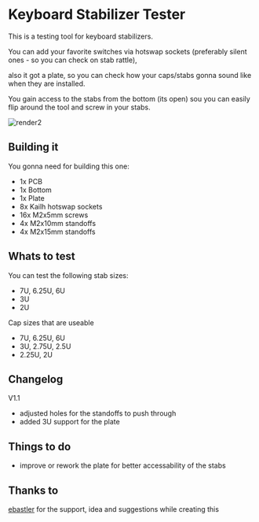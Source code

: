 # Keyboard Stabilizer Tester

This is a testing tool for keyboard stabilizers.

You can add your favorite switches via hotswap sockets (preferably silent ones - so you can check on stab rattle), 

also it got a plate, so you can check how your caps/stabs gonna sound like when they are installed.

You gain access to the stabs from the bottom (its open) sou you can easily flip around the tool and screw in your stabs.


![render2](https://user-images.githubusercontent.com/58786821/125615997-eb5e8854-a188-4a17-9942-26a2425b1c4b.PNG)

## Building it

You gonna need for building this one:
  
  - 1x    PCB
  - 1x    Bottom
  - 1x    Plate
  - 8x    Kailh hotswap sockets
  - 16x   M2x5mm screws
  - 4x    M2x10mm standoffs
  - 4x    M2x15mm standoffs 

## Whats to test

You can test the following stab sizes:
  - 7U, 6.25U, 6U
  - 3U
  - 2U

Cap sizes that are useable
  - 7U, 6.25U, 6U
  - 3U, 2.75U, 2.5U
  - 2.25U, 2U

## Changelog
V1.1
  - adjusted holes for the standoffs to push through
  - added 3U support for the plate

## Things to do

  - improve or rework the plate for better accessability of the stabs

## Thanks to

[ebastler](https://github.com/ebastler) for the support, idea and suggestions while creating this
